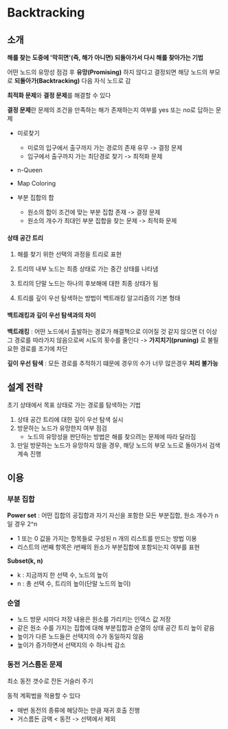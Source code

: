 # Backtracking

## 소개

**해를 찾는 도중에 '막히면'(즉, 해가 아니면) 되돌아가서 다시 해를 찾아가는 기법**

어떤 노드의 유망성 점검 후 **유망(Promising)** 하지 않다고 결정되면 해당 노드의 부모로 **되돌아가(Backtracking)** 다음 자식 노드로 감

**최적화 문제**와 **결정 문제**를 해결할 수 있다

**결정 문제**란 문제의 조건을 만족하는 해가 존재하는지 여부를 yes 또는 no로 답하는 문제

- 미로찾기
  + 미로의 입구에서 출구까지 가는 경로의 존재 유무 -> 결정 문제
  + 입구에서 출구까지 가는 최단경로 찾기 -> 최적화 문제

- n-Queen
- Map Coloring
- 부분 집합의 합
  + 원소의 합이 조건에 맞는 부분 집합 존재 -> 결정 문제
  + 원소의 개수가 최대인 부분 집합을 찾는 문제 -> 최적화 문제

#### 상태 공간 트리

1. 해를 찾기 위한 선택의 과정을 트리로 표현

2. 트리의 내부 노드는 최종 상태로 가는 중간 상태를 나타냄

3. 트리의 단말 노드는 하나의 후보해에 대한 최종 상태가 됨

4. 트리를 깊이 우선 탐색하는 방법이 백트래킹 알고리즘의 기본 형태

#### 백트래킹과 깊이 우선 탐색과의 차이

**백트래킹** : 어떤 노드에서 출발하는 경로가 해결책으로 이어질 것 같지 않으면 더 이상 그 경로를 따라가지 않음으로써 시도의 횟수를 줄인다 -> **가지치기(pruning)** 로 불필요한 경로를 조기에 차단

**깊이 우선 탐색** : 모든 경로를 추적하기 떄문에 경우의 수가 너무 많은경우 **처리 불가능**

## 설계 전략

초기 상태에서 목표 상태로 가는 경로를 탐색하는 기법

1. 상태 공간 트리에 대한 깊이 우선 탐색 실시
2. 방문하는 노드가 유망한지 여부 점검
   - 노드의 유망성을 판단하는 방법은 해를 찾으려는 문제에 따라 달라짐
3. 만일 방문하는 노드가 유망하지 않을 경우, 해당 노드의 부모 노드로 돌아가서 검색 계속 진행

## 이용

### 부분 집합

**Power set** : 어떤 집합의 공집합과 자기 자신을 포함한 모든 부분집합, 원소 개수가 n일 경우 2^n

- 1 또는 0 값을 가지는 항목들로 구성된 n 개의 리스트를 만드는 방법 이용
- 리스트의 i번째 항목은 i번째의 원소가 부분집합에 포함되는지 여부를 표현

**Subset(k, n)** 

- k : 지금까지 한 선택 수, 노드의 높이
- n : 총 선택 수, 트리의 높이(단말 노드의 높이)

### 순열

- 노드 방문 시마다 저장 내용은 원소를 가리키는 인덱스 값 저장
- 같은 원소 수를 가지는 집합에 대해 부분집합과 순열의 상태 공간 트리 높이 같음
- 높이가 다른 노드들은 선택지의 수가 동일하지 않음
- 높이가 증가하면서 선택지의 수 하나씩 감소

### 동전 거스름돈 문제

최소 동전 갯수로 잔돈 거슬러 주기

동적 계획법을 적용할 수 있다

- 매번 동전의 종류에 해당하는 만큼 재귀 호출 진행
- 거스름돈 금액 < 동전 -> 선택에서 제외

